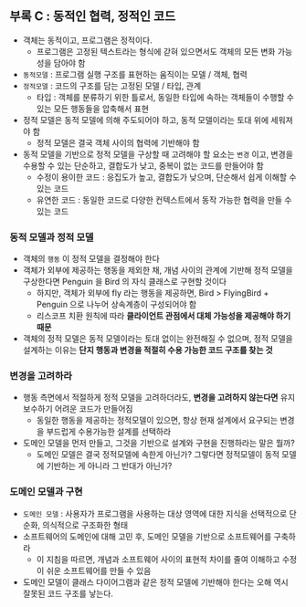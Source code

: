 ## 부록 C : 동적인 협력, 정적인 코드

- 객체는 동적이고, 프로그램은 정적이다.
    - 프로그램은 고정된 텍스트라는 형식에 갇혀 있으면서도 객체의 모든 변화 가능성을 담아야 함
- `동적모델` : 프로그램 실행 구조를 표현하는 움직이는 모델 / 객체, 협력
- `정적모델` : 코드의 구조를 담는 고정된 모델 / 타입, 관계
    - 타입 : 객체를 분류하기 위한 틀로서, 동일한 타입에 속하는 객체들이 수행할 수 있는 모든 행동들을 압축해서 표현
- 정적 모델은 동적 모델에 의해 주도되어야 하고, 동적 모델이라는 토대 위에 세워져야 함
    - 정적 모델은 결국 객체 사이의 협력에 기반해야 함
- 동적 모델을 기반으로 정적 모델을 구상할 때 고려해야 할 요소는 `변경` 이고, 변경을 수용할 수 있는 단순하고, 결합도가 낮고, 중복이 없는 코드를 만들어야 함
    - 수정이 용이한 코드 : 응집도가 높고, 결합도가 낮으며, 단순해서 쉽게 이해할 수 있는 코드
    - 유연한 코드 : 동일한 코드로 다양한 컨텍스트에서 동작 가능한 협력을 만들 수 있는 코드

### 동적 모델과 정적 모델

- 객체의 `행동` 이 정적 모델을 결정해야 한다
- 객체가 외부에 제공하는 행동을 제외한 채, 개념 사이의 관계에 기반해 정적 모델을 구상한다면
Penguin 을 Bird 의 자식 클래스로 구현할 것이다
    - 하지만, 객체가 외부에 fly 라는 행동을 제공하면, Bird > FlyingBird + Penguin 으로 나누어 상속계층이 구성되어야 함
    - 리스코프 치환 원칙에 따라 **클라이언트 관점에서 대체 가능성을 제공해야 하기 때문**
- 객체의 정적 모델은 동적 모델이라는 토대 없이는 완전해질 수 없으며, 정적 모델을 설계하는 이유는 **단지 행동과 변경을 적절히 수용 가능한 코드 구조를 찾는 것**

### 변경을 고려하라

- 행동 측면에서 적절하게 정적 모델을 고려하더라도, **변경을 고려하지 않는다면** 유지보수하기 어려운 코드가 만들어짐
    - 동일한 행동을 제공하는 정적모델이 있으면, 항상 현재 설계에서 요구되는 변경을 부드럽게 수용가능한 설계를 선택하라
- 도메인 모델을 먼저 만들고, 그것을 기반으로 설계와 구현을 진행하라는 말은 뭘까?
    - 도메인 모델은 결국 정적모델에 속한게 아닌가? 그렇다면 정적모델이 동적 모델에 기반하는 게 아니라 그 반대가 아닌가?

### 도메인 모델과 구현

- `도메인 모델` : 사용자가 프로그램을 사용하는 대상 영역에 대한 지식을 선택적으로 단순화, 의식적으로 구조화한 형태
- 소프트웨어의 도메인에 대해 고민 후, 도메인 모델을 기반으로 소프트웨어를 구축하라
    - 이 지침을 따르면, 개념과 소프트웨어 사이의 표현적 차이를 줄여 이해하고 수정이 쉬운 소프트웨어를 만들 수 있음
- 도메인 모델이 클래스 다이어그램과 같은 정적 모델에 기반해야 한다는 오해 역시 잘못된 코드 구조를 낳는다.
